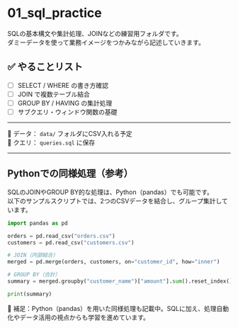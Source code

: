 # 01_sql_practice

SQLの基本構文や集計処理、JOINなどの練習用フォルダです。  
ダミーデータを使って業務イメージをつかみながら記述していきます。

## ✅ やることリスト

- [ ] SELECT / WHERE の書き方確認
- [ ] JOIN で複数テーブル結合
- [ ] GROUP BY / HAVING の集計処理
- [ ] サブクエリ・ウィンドウ関数の基礎

---

📁 データ： `data/` フォルダにCSV入れる予定  
📝 クエリ： `queries.sql` に保存

---

## Pythonでの同様処理（参考）

SQLのJOINやGROUP BY的な処理は、Python（pandas）でも可能です。  
以下のサンプルスクリプトでは、2つのCSVデータを結合し、グループ集計しています。

```python
import pandas as pd

orders = pd.read_csv("orders.csv")
customers = pd.read_csv("customers.csv")

# JOIN（内部結合）
merged = pd.merge(orders, customers, on="customer_id", how="inner")

# GROUP BY（合計）
summary = merged.groupby("customer_name")["amount"].sum().reset_index()

print(summary)

```

📌 補足：Python（pandas）を用いた同様処理も記載中。SQLに加え、処理自動化やデータ活用の視点からも学習を進めています。
